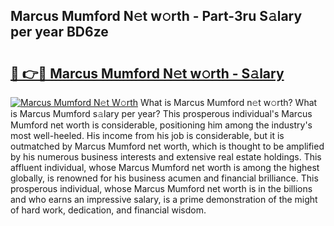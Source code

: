 ## Marcus Mumford N𝚎t w𝚘rth - Part-3ru S𝚊lary per year BD6ze

# <h2><a href="http://gc1ihq.nevu.top/?p=Marcus+Mumford">🔗 👉🔴 Marcus Mumford N𝚎t w𝚘rth - S𝚊lary</a></h2>

[![Marcus Mumford N𝚎t W𝚘rth](https://i.imgur.com/Oavwk0R.jpeg)](http://gc1ihq.nevu.top/?p=Marcus+Mumford)
What is Marcus Mumford n𝚎t w𝚘rth? What is Marcus Mumford s𝚊lary per year?
This prosperous individual's Marcus Mumford net worth is considerable, positioning him among the industry's most well-heeled. His income from his job is considerable, but it is outmatched by Marcus Mumford net worth, which is thought to be amplified by his numerous business interests and extensive real estate holdings. This affluent individual, whose Marcus Mumford net worth is among the highest globally, is renowned for his business acumen and financial brilliance. This prosperous individual, whose Marcus Mumford net worth is in the billions and who earns an impressive salary, is a prime demonstration of the might of hard work, dedication, and financial wisdom.
